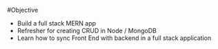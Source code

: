 #Objective

- Build a full stack MERN app
- Refresher for creating CRUD in Node / MongoDB
- Learn how to sync Front End with backend in a full stack application

